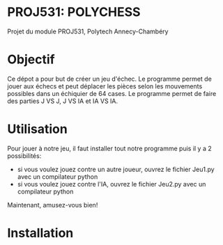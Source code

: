 # PROJ531: POLYCHESS
Projet du module PROJ531, Polytech Annecy-Chambéry

# Objectif

Ce dépot a pour but de créer un jeu d'échec. Le programme permet de jouer aux échecs et peut déplacer les pièces selon les mouvements possibles dans un échiquier de 64 cases. Le programme permet de faire des parties J VS J, J VS IA et IA VS IA.

# Utilisation

Pour jouer à notre jeu, il faut installer tout notre programme puis il y a 2 possibilités:
* si vous voulez jouez contre un autre joueur, ouvrez le fichier Jeu1.py avec un compilateur python
* si vous voulez jouez contre l'IA, ouvrez le fichier Jeu2.py avec un compilateur python

Maintenant, amusez-vous bien!

# Installation
